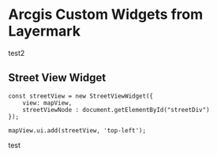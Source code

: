 # Arcgis Custom Widgets from Layermark
test2

## Street View Widget

    const streetView = new StreetViewWidget({
        view: mapView,
        streetViewNode : document.getElementById("streetDiv")
    });
        
    mapView.ui.add(streetView, 'top-left');

test